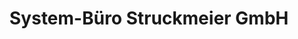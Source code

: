 ---
title: "System-Büro Struckmeier GmbH"
url: /goettingen/system-buero-struckmeier-gmbh/
shop: Raumausstattung
---
